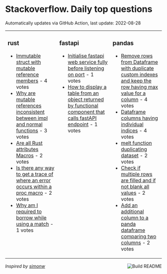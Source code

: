 # Stackoverflow. Daily top questions 

Automatically updates via GitHub Action, last update: <!-- date starts -->2022-08-28<!-- date ends -->


<table><tr><td valign="top" width="33%">

### rust
<!-- rust starts -->
* [Immutable struct with mutable reference members](https://stackoverflow.com/questions/73515207/immutable-struct-with-mutable-reference-members) - 4 votes
* [Why are mutable references inconsistent between impl and normal functions](https://stackoverflow.com/questions/73513543/why-are-mutable-references-inconsistent-between-impl-and-normal-functions) - 3 votes
* [Are all Rust attributes Macros](https://stackoverflow.com/questions/73517374/are-all-rust-attributes-macros) - 2 votes
* [Is there any way to get a trace of where an error occurs within a proc macro](https://stackoverflow.com/questions/73520534/is-there-any-way-to-get-a-trace-of-where-an-error-occurs-within-a-proc-macro) - 2 votes
* [Why am I required to borrow while using a match](https://stackoverflow.com/questions/73512885/why-am-i-required-to-borrow-while-using-a-match) - 1 votes
<!-- rust ends -->
</td><td valign="top" width="34%">


### fastapi
<!-- fastapi starts -->
* [Initialise fastapi web service fully before listening on port](https://stackoverflow.com/questions/73509582/initialise-fastapi-web-service-fully-before-listening-on-port) - 1 votes
* [How to display a table from an object returned by functional component that calls fastAPI endpoint](https://stackoverflow.com/questions/73507960/how-to-display-a-table-from-an-object-returned-by-functional-component-that-call) - 1 votes
<!-- fastapi ends -->
</td><td valign="top" width="34%">


### pandas
<!-- pandas starts -->
* [Remove rows from Dataframe with duplicate custom indexes and keep the row having max value for a column](https://stackoverflow.com/questions/73519800/remove-rows-from-dataframe-with-duplicate-custom-indexes-and-keep-the-row-having) - 4 votes
* [Dataframe columns having individual indices](https://stackoverflow.com/questions/73510729/dataframe-columns-having-individual-indices) - 4 votes
* [melt function duplicating dataset](https://stackoverflow.com/questions/73521602/melt-function-duplicating-dataset) - 2 votes
* [Check if multiple rows are filled and if not blank all values](https://stackoverflow.com/questions/73510828/check-if-multiple-rows-are-filled-and-if-not-blank-all-values) - 2 votes
* [Add an additional column to a panda dataframe comparing two columns](https://stackoverflow.com/questions/73511472/add-an-additional-column-to-a-panda-dataframe-comparing-two-columns) - 2 votes
<!-- pandas ends -->
</td></tr></table>

<a href="https://github.com/hp0404/hp0404/actions"><img src="https://github.com/hp0404/hp0404/workflows/Build%20README/badge.svg" align="right" alt="Build README"></a> <p>*Inspired by  [simonw](https://github.com/simonw/simonw)*</p>

